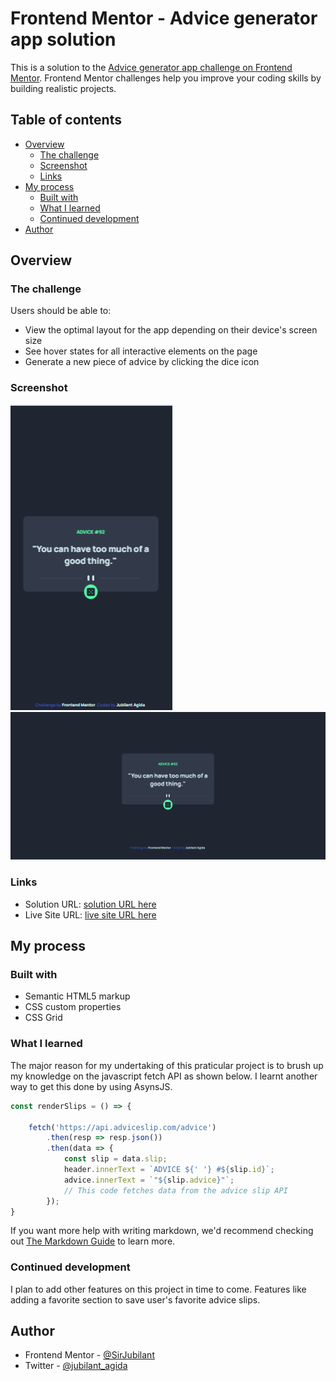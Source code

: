 # Frontend Mentor - Advice generator app solution

This is a solution to the [Advice generator app challenge on Frontend Mentor](https://www.frontendmentor.io/challenges/advice-generator-app-QdUG-13db). Frontend Mentor challenges help you improve your coding skills by building realistic projects.

## Table of contents

- [Overview](#overview)
  - [The challenge](#the-challenge)
  - [Screenshot](#screenshot)
  - [Links](#links)
- [My process](#my-process)
  - [Built with](#built-with)
  - [What I learned](#what-i-learned)
  - [Continued development](#continued-development)
- [Author](#author)

## Overview

### The challenge

Users should be able to:

- View the optimal layout for the app depending on their device's screen size
- See hover states for all interactive elements on the page
- Generate a new piece of advice by clicking the dice icon

### Screenshot

![](./mobAd.png)
![](./deskAd.png)


### Links

- Solution URL: [solution URL here](https://www.frontendmentor.io/solutions/css-grid-fetch-api-6OAHlUXKPz)
- Live Site URL: [ live site URL here](https://advice-generator-seven-blush.vercel.app/)

## My process

### Built with

- Semantic HTML5 markup
- CSS custom properties
- CSS Grid

### What I learned

The major reason for my undertaking of this praticular project is to brush up my knowledge on the javascript fetch API as shown below. I learnt another way to get this done by using AsynsJS.


```js
const renderSlips = () => {

    fetch('https://api.adviceslip.com/advice')
        .then(resp => resp.json())
        .then(data => {
            const slip = data.slip;
            header.innerText = `ADVICE ${' '} #${slip.id}`;
            advice.innerText = `"${slip.advice}"`;
            // This code fetches data from the advice slip API
        });
}
```

If you want more help with writing markdown, we'd recommend checking out [The Markdown Guide](https://www.markdownguide.org/) to learn more.

### Continued development

I plan to add other features on this project in time to come. Features like adding a favorite section to save user's favorite advice slips.


## Author

- Frontend Mentor - [@SirJubilant](https://www.frontendmentor.io/profile/SirJubilant)
- Twitter - [@jubilant_agida](https://www.twitter.com/jubilant_agida)